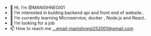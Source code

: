 - 👋 Hi, I’m @MANISHNEGI01
- 👀 I’m interested in bulding backend api and front end of website..
- 🌱 I’m currently learning Microservice, docker , Node.js and React..
- 💞️ I’m looking for a job 
- 📫 How to reach me ...email-manishnegi252001@gmail.com

<!---
MANISHNEGI01/MANISHNEGI01 is a ✨ special ✨ repository because its `README.md` (this file) appears on your GitHub profile.
You can click the Preview link to take a look at your changes.
--->
